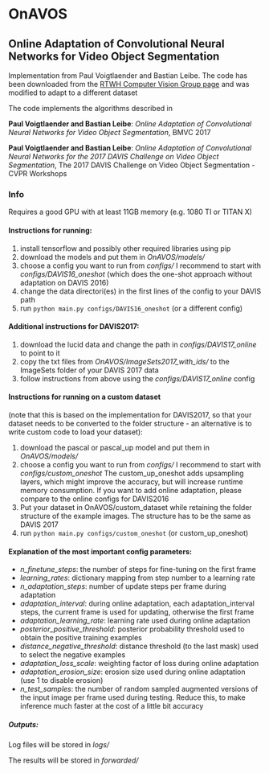 # OnAVOS

## Online Adaptation of Convolutional Neural Networks for Video Object Segmentation

Implementation from Paul Voigtlaender and Bastian Leibe.
The code has been downloaded from the [RTWH Computer Vision Group page](https://www.vision.rwth-aachen.de/software/OnAVOS)
and was modified to adapt to a different dataset

The code implements the algorithms described in

**Paul Voigtlaender and Bastian Leibe**: *Online Adaptation of Convolutional Neural Networks for Video Object Segmentation*, BMVC 2017

**Paul Voigtlaender and Bastian Leibe**: *Online Adaptation of Convolutional Neural Networks for the 2017 DAVIS Challenge on Video Object Segmentation*, The 2017 DAVIS Challenge on Video Object Segmentation - CVPR Workshops

### Info

Requires a good GPU with at least 11GB memory (e.g. 1080 TI or TITAN X)

#### Instructions for running:

1. install tensorflow and possibly other required libraries using pip
2. download the models and put them in *OnAVOS/models/*
3. choose a config you want to run from *configs/*
I recommend to start with *configs/DAVIS16_oneshot* (which does the one-shot approach without adaptation on DAVIS 2016)
4. change the data directori(es) in the first lines of the config to your DAVIS path
5. run `python main.py configs/DAVIS16_oneshot` (or a different config)

#### Additional instructions for DAVIS2017:

1. download the lucid data and change the path in *configs/DAVIS17_online* to point to it
2. copy the txt files from *OnAVOS/ImageSets2017_with_ids/* to the ImageSets folder of your DAVIS 2017 data
3. follow instructions from above using the *configs/DAVIS17_online* config

#### Instructions for running on a custom dataset

(note that this is based on the implementation for DAVIS2017, so that your dataset needs to be converted to the folder structure - an alternative is to write custom code to load your dataset):
1. download the pascal or pascal_up model and put them in *OnAVOS/models/*
2. choose a config you want to run from *configs/*
I recommend to start with *configs/custom_oneshot* The custom_up_oneshot adds upsampling layers, which might improve the accuracy, but will increase runtime memory consumption. If you want to add online adaptation, please compare to the online configs for DAVIS2016
3. Put your dataset in OnAVOS/custom_dataset while retaining the folder structure of the example images. The structure has to be the same as DAVIS 2017
4. run `python main.py configs/custom_oneshot` (or custom_up_oneshot)

#### Explanation of the most important config parameters:

- *n_finetune_steps*: the number of steps for fine-tuning on the first frame
- *learning_rates*: dictionary mapping from step number to a learning rate
- *n_adaptation_steps*: number of update steps per frame during adaptation
- *adaptation_interval*: during online adaptation, each adaptation_interval steps, the current frame is used for updating, otherwise the first frame
- *adaptation_learning_rate*: learning rate used during online adaptation
- *posterior_positive_threshold*: posterior probability threshold used to obtain the positive training examples
- *distance_negative_threshold*: distance threshold (to the last mask) used to select the negative examples
- *adaptation_loss_scale*: weighting factor of loss during online adaptation
- *adaptation_erosion_size*: erosion size used during online adaptation (use 1 to disable erosion)
- *n_test_samples*: the number of random sampled augmented versions of the input image per frame used during testing. Reduce this, to make inference much faster at the cost of a little bit accuracy

##### Outputs:

Log files will be stored in *logs/*

The results will be stored in *forwarded/*
